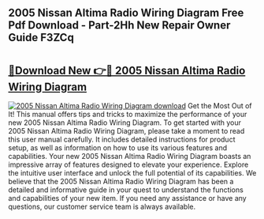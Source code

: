 ## 2005 Nissan Altima Radio Wiring Diagram Free Pdf Download - Part-2Hh New Repair Owner Guide F3ZCq

# <h2><a href="http://dfoj8tf.blite.top/?on=2005+Nissan+Altima+Radio+Wiring+Diagram">🔗Download New 👉🔴 2005 Nissan Altima Radio Wiring Diagram</a></h2>

[![2005 Nissan Altima Radio Wiring Diagram download](https://i.imgur.com/lujVjoI.png)](http://dfoj8tf.blite.top/?on=2005+Nissan+Altima+Radio+Wiring+Diagram)
Get the Most Out of It! This manual offers tips and tricks to maximize the performance of your new 2005 Nissan Altima Radio Wiring Diagram. To get started with your 2005 Nissan Altima Radio Wiring Diagram, please take a moment to read this user manual carefully. It includes detailed instructions for product setup, as well as information on how to use its various features and capabilities. Your new 2005 Nissan Altima Radio Wiring Diagram boasts an impressive array of features designed to elevate your experience. Explore the intuitive user interface and unlock the full potential of its capabilities. We believe that the 2005 Nissan Altima Radio Wiring Diagram has been a detailed and informative guide in your quest to understand the functions and capabilities of your new item. If you need any assistance or have any questions, our customer service team is always available.
